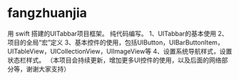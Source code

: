 # fangzhuanjia
用 swift 搭建的UITabbar项目框架。
纯代码编写。
1、UITabbar的基本使用
2、项目的全局“宏”定义
3、基本控件的使用，包括UIButton，UIBarButtonItem，UITableView，UICollectionView，UIImageView等
4、设置系统导航样式，设置状态栏样式。
（本项目会持续更新，增加更多UI控件的使用，以及后面的网络部分等，谢谢大家支持）
